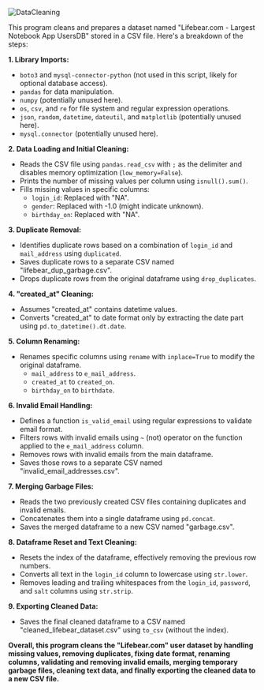 ![DataCleaning](DataCleaning.png)

This program cleans and prepares a dataset named "Lifebear.com - Largest Notebook App UsersDB" stored in a CSV file. Here's a breakdown of the steps:

**1. Library Imports:**

- `boto3` and `mysql-connector-python` (not used in this script, likely for optional database access).
- `pandas` for data manipulation.
- `numpy` (potentially unused here).
- `os`, `csv`, and `re` for file system and regular expression operations.
- `json`, `random`, `datetime`, `dateutil`, and `matplotlib` (potentially unused here).
- `mysql.connector` (potentially unused here).

**2. Data Loading and Initial Cleaning:**

- Reads the CSV file using `pandas.read_csv` with `;` as the delimiter and disables memory optimization (`low_memory=False`).
- Prints the number of missing values per column using `isnull().sum()`.
- Fills missing values in specific columns:
    - `login_id`: Replaced with "NA".
    - `gender`: Replaced with -1.0 (might indicate unknown).
    - `birthday_on`: Replaced with "NA".

**3. Duplicate Removal:**

- Identifies duplicate rows based on a combination of `login_id` and `mail_address` using `duplicated`.
- Saves duplicate rows to a separate CSV named "lifebear_dup_garbage.csv".
- Drops duplicate rows from the original dataframe using `drop_duplicates`.

**4. "created_at" Cleaning:**

- Assumes "created_at" contains datetime values.
- Converts "created_at" to date format only by extracting the date part using `pd.to_datetime().dt.date`.

**5. Column Renaming:**

- Renames specific columns using `rename` with `inplace=True` to modify the original dataframe.
  - `mail_address` to `e_mail_address`.
  - `created_at` to `created_on`.
  - `birthday_on` to `birthdate`.

**6. Invalid Email Handling:**

- Defines a function `is_valid_email` using regular expressions to validate email format.
- Filters rows with invalid emails using `~` (not) operator on the function applied to the `e_mail_address` column.
- Removes rows with invalid emails from the main dataframe.
- Saves those rows to a separate CSV named "invalid_email_addresses.csv".

**7. Merging Garbage Files:**

- Reads the two previously created CSV files containing duplicates and invalid emails.
- Concatenates them into a single dataframe using `pd.concat`.
- Saves the merged dataframe to a new CSV named "garbage.csv".

**8. Dataframe Reset and Text Cleaning:**

- Resets the index of the dataframe, effectively removing the previous row numbers.
- Converts all text in the `login_id` column to lowercase using `str.lower`.
- Removes leading and trailing whitespaces from the `login_id`, `password`, and `salt` columns using `str.strip`.

**9. Exporting Cleaned Data:**

- Saves the final cleaned dataframe to a CSV named "cleaned_lifebear_dataset.csv" using `to_csv` (without the index).

**Overall, this program cleans the "Lifebear.com" user dataset by handling missing values, removing duplicates, fixing date format, renaming columns, validating and removing invalid emails, merging temporary garbage files, cleaning text data, and finally exporting the cleaned data to a new CSV file.**
